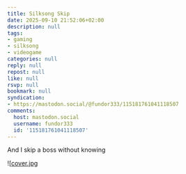 ```yaml
---
title: Silksong Skip
date: 2025-09-10 21:52:06+02:00
description: null
tags:
- gaming
- silksong
- videogame
categories: null
reply: null
repost: null
like: null
rsvp: null
bookmark: null
syndication:
- https://mastodon.social/@fundor333/115181761041118507
comments:
  host: mastodon.social
  username: fundor333
  id: '115181761041118507'
---
```


And I skip a boss without knowing

![[cover.jpg](cover.jpg)
